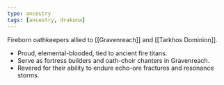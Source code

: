 ```yaml
---
type: ancestry
tags: [ancestry, drakona]
---
```

Fireborn oathkeepers allied to [[Gravenreach]] and [[Tarkhos Dominion]].  
- Proud, elemental-blooded, tied to ancient fire titans.  
- Serve as fortress builders and oath-choir chanters in Gravenreach.  
- Revered for their ability to endure echo-ore fractures and resonance storms.  

